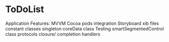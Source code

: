 # ToDoList

Application Features:
MVVM
Cocoa pods integration
Storyboard
xib files
constant classes
singleton coreData class
Testing
smartSegmentedControl class
protocols
closure/ completion handlers

